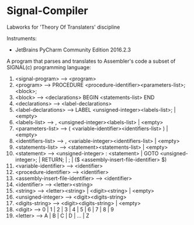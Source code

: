 # Signal-Compiler
Labworks for 'Theory Of Translaters' discipline

Instruments:
 - JetBrains PyCharm Community Edition 2016.2.3

A program that parses and translates to Assembler's code a subset of SIGNAL(c) programming language:
1. \<signal-program\> --> \<program\>
2. \<program\> --> PROCEDURE \<procedure-identifier\>\<parameters-list\>; \<block\>;
3. \<block\> --> \<declarations\> BEGIN \<statements-list\> END
4. \<declarations\> --> \<label-declarations\>
5. \<label-declarations\> --> LABEL \<unsigned-integer\>\<labels-list\>; | \<empty\>
6. \<labels-list\> --> , \<unsigned-integer\>\<labels-list\> | \<empty\>
7. \<parameters-list\> --> ( \<variable-identifier\>\<identifiers-list\> ) | \<empty\>
8. \<identifiers-list\> --> , \<variable-integer\>\<identifiers-list\> | \<empty\>
9. \<statements-list\> --> \<statement\>\<statements-list\> | \<empty\>
10. \<statement\> --> \<unsigned-integer\> : \<statement\> | GOTO \<unsigned-integer\>; | RETURN; | ; | ($ \<assembly-insert-file-identifier> $)
11. \<variable-identifier\> --> \<identifier\>
12. \<procedure-identifier\> --> \<identifier\>
13. \<assembly-insert-file-identifier\> --> \<identifier\>
14. \<identifier\> --> \<letter\>\<string\>
15. \<string\> --> \<letter\>\<string\> | \<digit\>\<string\> | \<empty\>
16. \<unsigned-integer\> --> \<digit\>\<digits-string\>
17. \<digits-string\> --> \<digit\>\<digits-string\> | \<empty\>
18. \<digit\> --> 0 | 1 | 2 | 3 | 4 | 5 | 6 | 7 | 8 | 9
19. \<letter\> --> A | B | C | D | ... | Z
